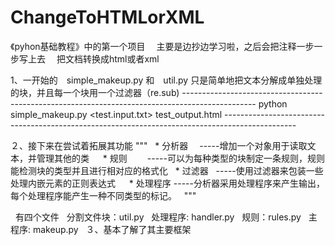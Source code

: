 # ChangeToHTMLorXML
《pyhon基础教程》中的第一个项目
　主要是边抄边学习啦，之后会把注释一步一步写上去
 　把文档转换成html或者xml
 
1、一开始的　simple_makeup.py 和　util.py 只是简单地把文本分解成单独处理的块，并且每一个块用一个过滤器（re.sub)
     ------------------------------------------------------------------------------------------------
     python simple_makeup.py <test.input.txt> test_output.html
     ------------------------------------------------------------------------------------------------
     
２、接下来在尝试着拓展其功能
    """
    * 分析器　 -----增加一个对象用于读取文本，并管理其他的类
 　 *  规则　　 -----可以为每种类型的块制定一条规则，规则能检测块的类型并且进行相对应的格式化
    * 过滤器   -----使用过滤器来包装一些处理内嵌元素的正则表达式
 　 * 处理程序 -----分析器采用处理程序来产生输出，每个处理程序能产生一种不同类型的标记。
    """ 
    
   有四个文件
   分割文件块：util.py
   处理程序: handler.py
   规则：rules.py
   主程序: makeup.py
   
３、基本了解了其主要框架
